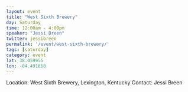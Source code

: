 ```yaml
---
layout: event
title: "West Sixth Brewery"
day: Saturday
time: 12:00am - 4:00pm
speaker: "Jessi Breen"
twitter: jessibreen
permalink: '/event/west-sixth-brewery/'
tags: [saturday]
category: event
lat: 38.059955
lon: -84.491868
---
```

Location:  West Sixth Brewery, Lexington, Kentucky
Contact:  Jessi Breen
